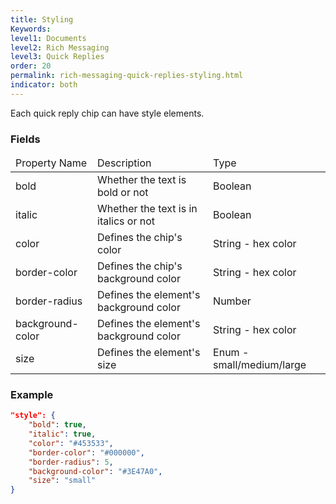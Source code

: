 ```yaml
---
title: Styling
Keywords:
level1: Documents
level2: Rich Messaging
level3: Quick Replies
order: 20
permalink: rich-messaging-quick-replies-styling.html
indicator: both
---
```


Each quick reply chip can have style elements.

### Fields

<table>
<thead>
  <tr>
    <td>Property Name</td>
    <td>Description</td>
    <td>Type</td>
  </tr>
  </thead>
  <tbody>
  <tr>
    <td>bold</td>
    <td>Whether the text is bold or not</td>
    <td>Boolean</td>
  </tr>
  <tr>
    <td>italic</td>
    <td>Whether the text is in italics or not</td>
    <td>Boolean</td>
  </tr>
  <tr>
    <td>color</td>
    <td>Defines the chip's color</td>
    <td>String - hex color</td>
  </tr>
  <tr>
    <td>border-color</td>
    <td>Defines the chip's background color</td>
    <td>String - hex color</td>
  </tr>
  <tr>
    <td>border-radius</td>
    <td>Defines the element's background color</td>
    <td>Number</td>
  </tr>
  <tr>
    <td>background-color</td>
    <td>Defines the element's background color</td>
    <td>String - hex color</td>
  </tr>
  <tr>
    <td>size</td>
    <td>Defines the element's size</td>
    <td>Enum - small/medium/large</td>
  </tr>
  </tbody>
</table>


### Example

```json
"style": {
	"bold": true,
	"italic": true,
	"color": "#453533",
	"border-color": "#000000",
	"border-radius": 5,
	"background-color": "#3E47A0",
	"size": "small"
}
```